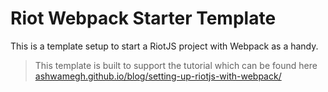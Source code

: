 # Riot Webpack Starter Template

This is a template setup to start a RiotJS project with Webpack as a handy.

> This template is built to support the tutorial which can be found here [ashwamegh.github.io/blog/setting-up-riotjs-with-webpack/]( https://ashwamegh.github.io/blog/setting-up-riotjs-with-webpack/)
